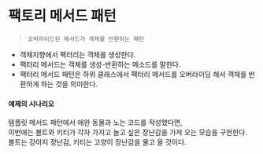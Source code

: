 # 팩토리 메서드 패턴
> `오버라이드된 메서드가 객체를 반환하는 패턴`

- 객체지향에서 팩터리는 객체를 생성한다.  
- 팩터리 메서드는 객체를 생성-반환하는 메소드를 말한다.
- 팩터리 메서드 패턴은 하위 클래스에서 팩터리 메서드를 오버라이딩 해서 객체를 반환하게 하는 것을 의미한다.

#### 예제의 시나리오
템플릿 메서드 패턴에서 애완 동물과 노는 코드를 작성했다면,  
이번에는 볼트와 키티가 각자 가지고 놀고 싶은 장난감을 가져 오는 모습을 구현한다.  
볼트는 강아지 장난감, 키티는 고양이 장난감을 물고 올 것이다.
